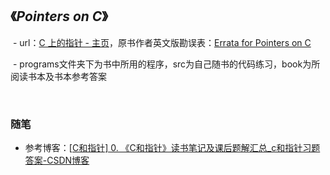 ## 《*Pointers on C*》

​	- url：[C 上的指针 - 主页](https://cs.rit.edu/~kar/pointers.on.c/index.html)，原书作者英文版勘误表：[Errata for Pointers on C](https://www.cs.rit.edu/~kar/pointers.on.c/errata.html)

​	- programs文件夹下为书中所用的程序，src为自己随书的代码练习，book为所阅读书本及书本参考答案

​   

### 随笔



- 参考博客：[[C和指针\] 0. 《C和指针》读书笔记及课后题解汇总_c和指针习题答案-CSDN博客](https://blog.csdn.net/yl_puyu/article/details/111769272)

